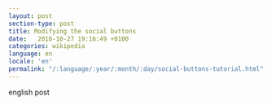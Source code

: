 ```yaml
---
layout: post
section-type: post
title: Modifying the social buttons
date:   2016-10-27 19:16:49 +0100
categories: wikipedia
language: en
locale: 'en'
permalink: "/:language/:year/:month/:day/social-buttons-tutorial.html"
---
```


english post
